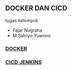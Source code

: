 ## DOCKER DAN CICD
tugas kelompok
- Fajar Nugraha
- M Satriyo Yuwono

### [DOCKER](https://github.com/MuhSatriyo/devops17-dumbways--Muhammad-Satriyo-Yuwono-/blob/main/Stage-2/Week-2/1-Docker/.md#docker)
### [CICD JENKINS](https://github.com/MuhSatriyo/devops17-dumbways--Muhammad-Satriyo-Yuwono-/blob/main/Stage-2/Week-2/2-CI-CD-Jenkins/.md)
